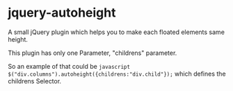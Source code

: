 jquery-autoheight
=================

A small jQuery plugin which helps you to make each floated elements same height.

This plugin has only one Parameter, "childrens" parameter.

So an example of that could be ```javascript $("div.columns").autoheight({childrens:"div.child"});``` which defines
the childrens Selector.
